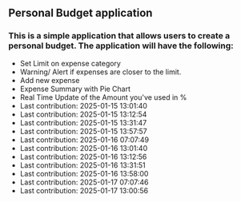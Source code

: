 ## Personal Budget application

### This is a simple application that allows users to create a personal budget. The application will have the following:

- Set Limit on expense category
- Warning/ Alert if expenses are closer to the limit.
- Add new expense
- Expense Summary with Pie Chart
- Real Time Update of the Amount you've used in %
- Last contribution: 2025-01-15 13:01:40
- Last contribution: 2025-01-15 13:12:54
- Last contribution: 2025-01-15 13:31:47
- Last contribution: 2025-01-15 13:57:57
- Last contribution: 2025-01-16 07:07:49
- Last contribution: 2025-01-16 13:01:40
- Last contribution: 2025-01-16 13:12:56
- Last contribution: 2025-01-16 13:31:51
- Last contribution: 2025-01-16 13:58:00
- Last contribution: 2025-01-17 07:07:46
- Last contribution: 2025-01-17 13:00:56
